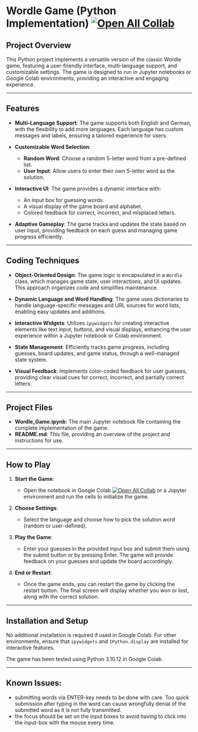 # Wordle Game (Python Implementation) [![Open All Collab](https://colab.research.google.com/assets/colab-badge.svg)](https://colab.research.google.com/github/MHoffmannAC/wordle/blob/main/Wordle_by_MHoffmann_and_ChatGPT.ipynb)


## Project Overview

This Python project implements a versatile version of the classic Wordle game, featuring a user-friendly interface, multi-language support, and customizable settings. The game is designed to run in Jupyter notebooks or Google Colab environments, providing an interactive and engaging experience.

-----

## Features

- **Multi-Language Support**: The game supports both English and German, with the flexibility to add more languages. Each language has custom messages and labels, ensuring a tailored experience for users.

- **Customizable Word Selection**:
  - **Random Word**: Choose a random 5-letter word from a pre-defined list.
  - **User Input**: Allow users to enter their own 5-letter word as the solution.

- **Interactive UI**: The game provides a dynamic interface with:
  - An input box for guessing words.
  - A visual display of the game board and alphabet.
  - Colored feedback for correct, incorrect, and misplaced letters.

- **Adaptive Gameplay**: The game tracks and updates the state based on user input, providing feedback on each guess and managing game progress efficiently.

-----

## Coding Techniques

- **Object-Oriented Design**: The game logic is encapsulated in a `Wordle` class, which manages game state, user interactions, and UI updates. This approach organizes code and simplifies maintenance.

- **Dynamic Language and Word Handling**: The game uses dictionaries to handle language-specific messages and URL sources for word lists, enabling easy updates and additions.

- **Interactive Widgets**: Utilizes `ipywidgets` for creating interactive elements like text input, buttons, and visual displays, enhancing the user experience within a Jupyter notebook or Colab environment.

- **State Management**: Efficiently tracks game progress, including guesses, board updates, and game status, through a well-managed state system.

- **Visual Feedback**: Implements color-coded feedback for user guesses, providing clear visual cues for correct, incorrect, and partially correct letters.

-----

## Project Files

- **Wordle_Game.ipynb**: The main Jupyter notebook file containing the complete implementation of the game.
- **README.md**: This file, providing an overview of the project and instructions for use.

-----

## How to Play

1. **Start the Game**:
   - Open the notebook in Google Colab [![Open All Collab](https://colab.research.google.com/assets/colab-badge.svg)](https://colab.research.google.com/github/MHoffmannAC/wordle/blob/main/Wordle_by_MHoffmann_and_ChatGPT.ipynb) or a Jupyter environment and run the cells to initialize the game.

2. **Choose Settings**:
   - Select the language and choose how to pick the solution word (random or user-defined).

3. **Play the Game**:
   - Enter your guesses in the provided input box and submit them using the submit button or by pressing Enter. The game will provide feedback on your guesses and update the board accordingly.

4. **End or Restart**:
   - Once the game ends, you can restart the game by clicking the restart button. The final screen will display whether you won or lost, along with the correct solution.

-----

## Installation and Setup

No additional installation is required if used in Google Colab. For other environments, ensure that `ipywidgets` and `IPython.display` are installed for interactive features.

The game has been tested using Python 3.10.12 in Google Colab.

-----

## Known Issues:

- submitting words via ENTER-key needs to be done with care. Too quick submission after typing in the word can cause wrongfully denial of the submitted word as it is not fully transmitted.
- the focus should be set on the input boxes to avoid having to click into the input-box with the mouse every time.
